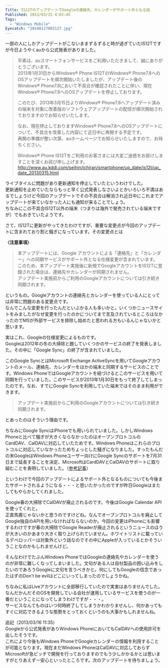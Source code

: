 ```yaml
---
Title: IS12TのアップデートでGoogleの連絡先、カレンダーがサポート外となる話
Published: 2013/03/15 4:03:45
Tags:
  - "Windows Mobile"
Eyecatch: "20140127003127.jpg"
---
```


一部の人にしかアップデートがこないままずるずると時が過ぎていたIS12Tですが今日ようやくauから公式発表がありました。

> 平素は、auスマートフォンサービスをご利用いただきまして、誠にありがとうございます。   
> 2013年1月31日からWindows® Phone IS12TのWindows® Phone7.8へのOSアップデートを順次開始いたしましたが、アップデート後のWindows® Phone7.8において不具合が確認されたことに伴い、現在Windows® Phone7.8へのOSアップデートを停止しております。
>
> このたび、2013年3月15日よりWindows® Phone7.8へアップデート済みの端末を対象に改善版のソフトウェアアップデートの配信が順次開始されておりますのでお知らせいたします。
>
> なお、現在停止しておりますWindows® Phone7.8へのOSアップデートについて、不具合を改善した内容にて近日中に再開する予定です。   
> 再開の準備が整い次第、auホームページでお知らせいたしますので、お待ちください。
>
> Windows® Phone IS12Tをご利用のお客さまには大変ご迷惑をお掛けしますことを深くお詫び申し上げます。   
> http://www.au.kddi.com/seihin/ichiran/smartphone/up_date/is12t/up_date_20130315.html
>
>

ライブタイルに問題があり更新通知を停止していたというわけでした。   
更新通知を止めていたならもっと早く公式発表しなさいよとかいろいろ不満はあるでしょうけど今回のアップデートでその不具合は解消され近日中にこれまでアップデートが来ていなかった人にも通知が来ることでしょう。   
ちなみにこの不具合IS12T以外の端末（つまりは海外で発売されている端末ですが）でもおきていたようです。

さて、IS12Tに更新がやってきたわけですが、重要な変更点が今回のアップデートに含まれており割と騒ぎになっています。その変更点とは

**〈注意事項〉**

> 本アップデートには、Google アカウントによる「連絡先」と「カレンダー」への同期サービスがサポート外となる仕様変更が含まれています。   
> このため、本アップデート実施後に新規でGoogleアカウントをIS12Tに登録された場合は、連絡先やカレンダーが同期されません。   
> アップデート実施前からご利用のGoogleアカウントについては引き続き同期されます。

というもの。Googleアカウントの連絡先とカレンダーを使っている人にとっては非常に問題のある変更点です。   
なんでこんな変更を行ったんだといぶかる人も多いかと。いくつかニュースサイトをみましたがなぜ変更を行ったのかについてまで言及されているところはなかったのでMSが外部サービスを排除し始めたと思われる方もいるんじゃないかと思います。

実はこれ、Googleの仕様変更によるものです。   
Googleは2012年の冬の大掃除と題していくつかのサービスの終了を発表しました。その中に「Google Sync」の終了が含まれていました。

このGoogle SyncとはMicrosoft Exchange ActiveSyncを用いてGoogleアカウントのメール、連絡先、カレンダーをほかの端末と同期するサービスのことです。Windows PhoneではGoogleアカウントを紐づけるとこのサービスを用いて同期を行っていました。このサービスが2013年1月30日をもって終了してしまったのです。なお、すでにGoogle Syncを利用していた端末ではそのまま利用ができます。

> アップデート実施前からご利用のGoogleアカウントについては引き続き同期されます。

とあったのはそういう理由です。 

ちなみにGoogle SyncはiPhoneでも用いられていました。しかしWindows Phoneと比べて騒ぎが大きくならなかったのはオープンプロトコルのCardDAV、CalDAVに対応していたためです。Windows Phoneはこれらのプロトコルに対応していなかったためちょっとした騒ぎになりました。すったもんだの末GoogleはWindows Phoneユーザー向けにGoogle Syncのサポートを7月31日まで延長することを決定、MicrosoftはCardDAVとCalDAVのサポートに取り組むことを表明していました。（[参考記事](http://taisy0.com/2013/01/31/13790.html)）

というわけで今回のアップデートによるサポート外となるものについても今後またサポートされるようになる・・・と思いたかったのですが昨日Googleはまたしてもやらかしてくれました。

Google春の大掃除でCalDAVが廃止されるのです。今後はGoogle Calendar APIを使ってくれと。   
正直馬鹿じゃないかと思うのですけどね。なんでオープンプロトコルを廃止してGoogle独自のAPIを用いなければならないのか。今回の変更はiPhoneにも影響するわけですが春の大掃除でGoogle Readerが廃止されるというニュースのほうが大きいのかあまり大きく取り上げられていません。ホワイトリストに載っているデベロッパーは対象外という話なのでその中にAppleが入っているとかそういうことなのかもしれませんけど。

そんなわけでたぶんWindows PhoneではGoogleの連絡先やカレンダーを使うのが非常に難しくなってしまいました。文句がある人は自社製品の囲い込みをしたいのであろうGoogleに文句を言うべきかと。何にしてもGoogleの信念であったはずのDon't be evilはどこにいってしまったのでしょうかね。

ちなみに私はLiveアカウントに全部移行していたので実害はありませんでした。なんだかんだそのOSを開発している会社が運用しているサービスを使うのが一番だということになってしまうわけですが・・・。   
サービスなんてものはいつ何時終了してしまうかわかりませんし、何かあってもすぐに対応できるような態勢をとっておくというのも大事かもしれませんね。

追記（2013/03/16 11:35）   
Googleから公式発表がありWindows PhoneにおいてもCalDAVへの使用許可を出したそうです。   
これにより今後もWindows PhoneでGoogleカレンダーの情報を利用することが可能となります。現在まだWindows PhoneはCalDAVに対応しておらずMicrosoftが急ピッチで開発を行っておりますのでもう少しかかるかとは思いますがとりあえず一安心といったところです。次のアップデートを待ちましょう。